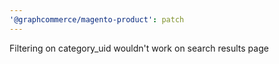 ```yaml
---
'@graphcommerce/magento-product': patch
---
```


Filtering on category_uid wouldn't work on search results page
